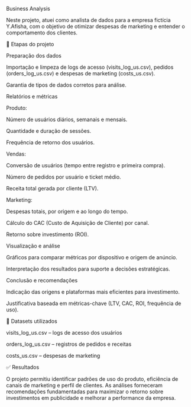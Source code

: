 Business Analysis

Neste projeto, atuei como analista de dados para a empresa fictícia Y.Afisha, com o objetivo de otimizar despesas de marketing e entender o comportamento dos clientes.

🔹 Etapas do projeto

Preparação dos dados

Importação e limpeza de logs de acesso (visits_log_us.csv), pedidos (orders_log_us.csv) e despesas de marketing (costs_us.csv).

Garantia de tipos de dados corretos para análise.

Relatórios e métricas

Produto:

Número de usuários diários, semanais e mensais.

Quantidade e duração de sessões.

Frequência de retorno dos usuários.

Vendas:

Conversão de usuários (tempo entre registro e primeira compra).

Número de pedidos por usuário e ticket médio.

Receita total gerada por cliente (LTV).

Marketing:

Despesas totais, por origem e ao longo do tempo.

Cálculo do CAC (Custo de Aquisição de Cliente) por canal.

Retorno sobre investimento (ROI).

Visualização e análise

Gráficos para comparar métricas por dispositivo e origem de anúncio.

Interpretação dos resultados para suporte a decisões estratégicas.

Conclusão e recomendações

Indicação das origens e plataformas mais eficientes para investimento.

Justificativa baseada em métricas-chave (LTV, CAC, ROI, frequência de uso).

📂 Datasets utilizados

visits_log_us.csv – logs de acesso dos usuários

orders_log_us.csv – registros de pedidos e receitas

costs_us.csv – despesas de marketing

✅ Resultados

O projeto permitiu identificar padrões de uso do produto, eficiência de canais de marketing e perfil de clientes. As análises forneceram recomendações fundamentadas para maximizar o retorno sobre investimentos em publicidade e melhorar a performance da empresa.
